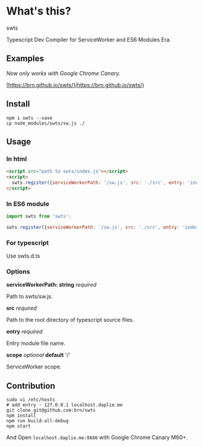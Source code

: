 # What's this?

swts

Typescript Dev Compiler for ServiceWorker and ES6 Modules Era.

## Examples

*Now only works with Google Chrome Canary.*

[https://brn.github.io/swts/](https://brn.github.io/swts/)

## Install

```
npm i swts --save
cp node_modules/swts/sw.js ./
```

## Usage

### In html

```html
<script src="path to swts/index.js"></script>
<script>
  swts.register({serviceWorkerPath: '/sw.js', src: './src', entry: 'index.ts', scope: '/'});
</script>
```

### In ES6 module

```javascript
import swts from 'swts';

swts.register({serviceWorkerPath: '/sw.js', src: './src', entry: 'index.ts', scope: '/'});
```

### For typescript

Use swts.d.ts

### Options

**serviceWorkerPath: string** *required*

Path to swts/sw.js.

**src** *required*

Path to the root directory of typescript source files.

**entry** *required*

Entry module file name.

**scope** *optional* __default__ '/'

ServiceWorker scope.


## Contribution

```shell
sudo vi /etc/hosts
# add entry - 127.0.0.1 localhost.daplie.me
git clone git@github.com:brn/swts
npm install
npm run build-all-debug
npm start
```

And Open `localhost.daplie.me:8686` with Google Chrome Canary M60+.
